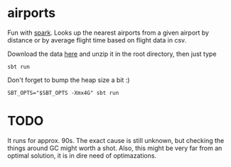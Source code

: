 # airports

Fun with [spark].
Looks up the nearest airports from a given airport by distance or by average flight time based on flight data in csv.

Download the data [here] and unzip it in the root directory, then just type

```
sbt run
```

Don't forget to bump the heap size a bit :)

```
SBT_OPTS="$SBT_OPTS -Xmx4G" sbt run
```

# TODO

It runs for approx. 90s. The exact cause is still unknown, but checking the things around GC might worth a shot.
Also, this might be very far from an optimal solution, it is in dire need of optimazations.

[spark]: http://spark.apache.org
[here]: http://stat-computing.org/dataexpo/2009/2008.csv.bz2
